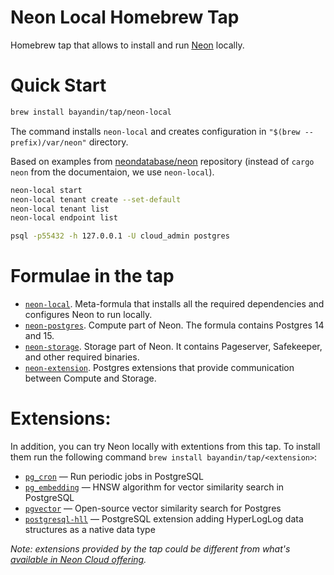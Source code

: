 # Neon Local Homebrew Tap

Homebrew tap that allows to install and run [Neon](http://neon.tech/) locally.

# Quick Start

```bash
brew install bayandin/tap/neon-local
```
The command installs `neon-local` and creates configuration in `"$(brew --prefix)/var/neon"` directory.

Based on examples from [neondatabase/neon](https://github.com/neondatabase/neon#running-neon-database) repository (instead of `cargo neon` from the documentaion, we use `neon-local`).
```bash
neon-local start
neon-local tenant create --set-default
neon-local tenant list
neon-local endpoint list
```

```bash
psql -p55432 -h 127.0.0.1 -U cloud_admin postgres
```

# Formulae in the tap

- [`neon-local`](https://github.com/bayandin/homebrew-tap/blob/main/Formula/neon-local.rb). Meta-formula that installs all the required dependencies and configures Neon to run locally.
- [`neon-postgres`](https://github.com/bayandin/homebrew-tap/blob/main/Formula/neon-postgres.rb). Compute part of Neon. The formula contains Postgres 14 and 15.
- [`neon-storage`](https://github.com/bayandin/homebrew-tap/blob/main/Formula/neon-storage.rb). Storage part of Neon. It contains Pageserver, Safekeeper, and other required binaries.
- [`neon-extension`](https://github.com/bayandin/homebrew-tap/blob/main/Formula/neon-extension.rb). Postgres extensions that provide communication between Compute and Storage.

# Extensions:

In addition, you can try Neon locally with extentions from this tap. To install them run the following command `brew install bayandin/tap/<extension>`:
- [`pg_cron`](Formula/pg_cron.rb) — Run periodic jobs in PostgreSQL
- [`pg_embedding`](https://github.com/bayandin/homebrew-tap/blob/main/Formula/pg_embedding.rb) — HNSW algorithm for vector similarity search in PostgreSQL
- [`pgvector`](Formula/pgvector.rb) — Open-source vector similarity search for Postgres
- [`postgresql-hll`](Formula/postgresql-hll.rb) — PostgreSQL extension adding HyperLogLog data structures as a native data type

_Note: extensions provided by the tap could be different from what's [available in Neon Cloud offering](https://neon.tech/docs/extensions/pg-extensions)._


